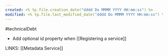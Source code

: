 ```yaml
---
created: <% tp.file.creation_date("dddd Do MMMM YYYY HH:mm:ss") %>
modified: <% tp.file.last_modified_date("dddd Do MMMM YYYY HH:mm:ss") %>
---
```

#technicalDebt

-  Add optional id property when [[Registering a service]]

LINKS:
[[Metadata Service]]



